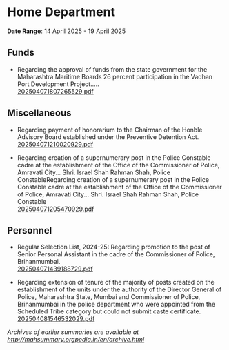 # Home Department

**Date Range**: 14 April 2025 - 19 April 2025


## Funds
- Regarding the approval of funds from the state government for the Maharashtra Maritime Boards 26 percent participation in the Vadhan Port Development Project.....\
  [202504071807265529.pdf](https://gr.maharashtra.gov.in/Site/Upload/Government%20Resolutions/English/202504071807265529.pdf)

## Miscellaneous
- Regarding payment of honorarium to the Chairman of the Honble Advisory Board established under the Preventive Detention Act.\
  [202504071210020929.pdf](https://gr.maharashtra.gov.in/Site/Upload/Government%20Resolutions/English/202504071210020929.pdf)

- Regarding creation of a supernumerary post in the Police Constable cadre at the establishment of the Office of the Commissioner of Police, Amravati City... Shri. Israel Shah Rahman Shah, Police ConstableRegarding creation of a supernumerary post in the Police Constable cadre at the establishment of the Office of the Commissioner of Police, Amravati City... Shri. Israel Shah Rahman Shah, Police Constable\
  [202504071205470929.pdf](https://gr.maharashtra.gov.in/Site/Upload/Government%20Resolutions/English/202504071205470929.pdf)

## Personnel
- Regular Selection List, 2024-25: Regarding promotion to the post of Senior Personal Assistant in the cadre of the Commissioner of Police, Brihanmumbai.\
  [202504071439188729.pdf](https://gr.maharashtra.gov.in/Site/Upload/Government%20Resolutions/English/202504071439188729.pdf)

- Regarding extension of tenure of the majority of posts created on the establishment of the units under the authority of the Director General of Police, Maharashtra State, Mumbai and Commissioner of Police, Brihanmumbai in the police department who were appointed from the Scheduled Tribe category but could not submit caste certificate.\
  [202504081546532029.pdf](https://gr.maharashtra.gov.in/Site/Upload/Government%20Resolutions/English/202504081546532029.pdf)


*Archives of earlier summaries are available at http://mahsummary.orgpedia.in/en/archive.html*